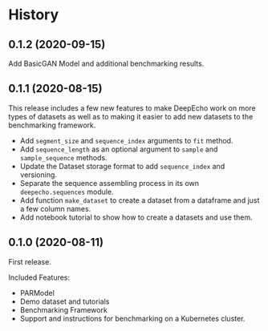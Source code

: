 # History

## 0.1.2 (2020-09-15)

Add BasicGAN Model and additional benchmarking results.

## 0.1.1 (2020-08-15)

This release includes a few new features to make DeepEcho work on more types of datasets
as well as to making it easier to add new datasets to the benchmarking framework.

* Add `segment_size` and `sequence_index` arguments to `fit` method.
* Add `sequence_length` as an optional argument to `sample` and `sample_sequence` methods.
* Update the Dataset storage format to add `sequence_index` and versioning.
* Separate the sequence assembling process in its own `deepecho.sequences` module.
* Add function `make_dataset` to create a dataset from a dataframe and just a few column names.
* Add notebook tutorial to show how to create a datasets and use them.

## 0.1.0 (2020-08-11)

First release.

Included Features:

* PARModel
* Demo dataset and tutorials
* Benchmarking Framework
* Support and instructions for benchmarking on a Kubernetes cluster.

